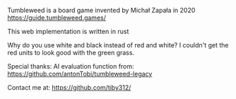 Tumbleweed is a board game invented by Michał Zapała in 2020
https://guide.tumbleweed.games/

This web implementation is written in rust

Why do you use white and black instead of red and white? 
I couldn't get the red units to look good with the green grass.

Special thanks:
AI evaluation function from:
https://github.com/antonTobi/tumbleweed-legacy


Contact me at:
https://github.com/tiby312/



